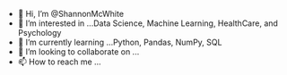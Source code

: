 - 👋 Hi, I’m @ShannonMcWhite
- 👀 I’m interested in ...Data Science, Machine Learning, HealthCare, and Psychology
- 🌱 I’m currently learning ...Python, Pandas, NumPy, SQL
- 💞️ I’m looking to collaborate on ...
- 📫 How to reach me ...

<!---
ShannonMcWhite/ShannonMcWhite is a ✨ special ✨ repository because its `README.md` (this file) appears on your GitHub profile.
You can click the Preview link to take a look at your changes.
--->
